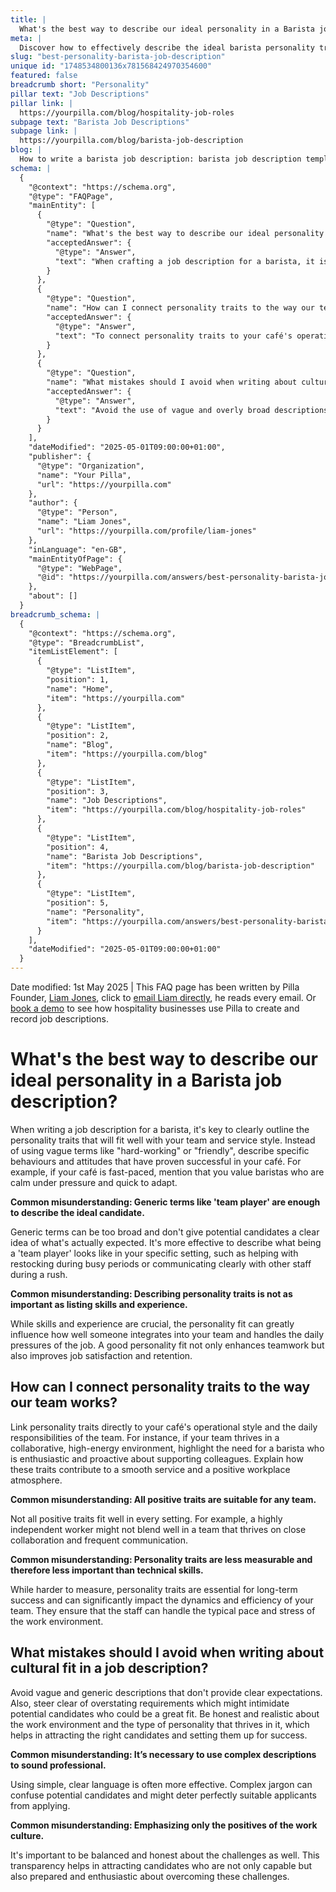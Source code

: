 ```yaml
---
title: |
  What's the best way to describe our ideal personality in a Barista job description?
meta: |
  Discover how to effectively describe the ideal barista personality traits in a job description, ensuring a great fit with your café's team and service style.
slug: "best-personality-barista-job-description"
unique id: "1748534800136x781568424970354600"
featured: false
breadcrumb short: "Personality"
pillar text: "Job Descriptions"
pillar link: |
  https://yourpilla.com/blog/hospitality-job-roles
subpage text: "Barista Job Descriptions"
subpage link: |
  https://yourpilla.com/blog/barista-job-description
blog: |
  How to write a barista job description: barista job description template included.
schema: |
  {
    "@context": "https://schema.org",
    "@type": "FAQPage",
    "mainEntity": [
      {
        "@type": "Question",
        "name": "What's the best way to describe our ideal personality in a Barista job description?",
        "acceptedAnswer": {
          "@type": "Answer",
          "text": "When crafting a job description for a barista, it is important to describe specific behaviours and attitudes that align with your café's service style. For a fast-paced café, you might value baristas who remain calm under pressure and can quickly adapt to changes. Clearly detailing these traits more effectively informs potential candidates about your expectations."
        }
      },
      {
        "@type": "Question",
        "name": "How can I connect personality traits to the way our team works?",
        "acceptedAnswer": {
          "@type": "Answer",
          "text": "To connect personality traits to your café's operations, directly relate desired traits to your team's day-to-day activities and style. If your team operates in a collaborative, high-energy environment, emphasize the need for a barista who is enthusiastic and proactive in supporting colleagues. This helps candidates understand how these traits contribute to effective service and a positive workplace."
        }
      },
      {
        "@type": "Question",
        "name": "What mistakes should I avoid when writing about cultural fit in a job description?",
        "acceptedAnswer": {
          "@type": "Answer",
          "text": "Avoid the use of vague and overly broad descriptions, as well as overstating requirements in your job description. These can discourage potentially suitable candidates. Instead, offer honest, clear, and realistic insights into the work environment and the qualities that are truly valued, enabling you to attract candidates who are likely to thrive and remain committed."
        }
      }
    ],
    "dateModified": "2025-05-01T09:00:00+01:00",
    "publisher": {
      "@type": "Organization",
      "name": "Your Pilla",
      "url": "https://yourpilla.com"
    },
    "author": {
      "@type": "Person",
      "name": "Liam Jones",
      "url": "https://yourpilla.com/profile/liam-jones"
    },
    "inLanguage": "en-GB",
    "mainEntityOfPage": {
      "@type": "WebPage",
      "@id": "https://yourpilla.com/answers/best-personality-barista-job-description"
    },
    "about": []
  }
breadcrumb_schema: |
  {
    "@context": "https://schema.org",
    "@type": "BreadcrumbList",
    "itemListElement": [
      {
        "@type": "ListItem",
        "position": 1,
        "name": "Home",
        "item": "https://yourpilla.com"
      },
      {
        "@type": "ListItem",
        "position": 2,
        "name": "Blog",
        "item": "https://yourpilla.com/blog"
      },
      {
        "@type": "ListItem",
        "position": 3,
        "name": "Job Descriptions",
        "item": "https://yourpilla.com/blog/hospitality-job-roles"
      },
      {
        "@type": "ListItem",
        "position": 4,
        "name": "Barista Job Descriptions",
        "item": "https://yourpilla.com/blog/barista-job-description"
      },
      {
        "@type": "ListItem",
        "position": 5,
        "name": "Personality",
        "item": "https://yourpilla.com/answers/best-personality-barista-job-description"
      }
    ],
    "dateModified": "2025-05-01T09:00:00+01:00"
  }
---
```


Date modified: 1st May 2025 | This FAQ page has been written by Pilla Founder, [Liam Jones](https://yourpilla.com/profile/liam-jones), click to [email Liam directly](https://mailto:liam@yourpilla.com), he reads every email. Or [book a demo](https://calendly.com/pilla/demo) to see how hospitality businesses use Pilla to create and record job descriptions.

# What's the best way to describe our ideal personality in a Barista job description?

When writing a job description for a barista, it's key to clearly outline the personality traits that will fit well with your team and service style. Instead of using vague terms like "hard-working" or "friendly", describe specific behaviours and attitudes that have proven successful in your café. For example, if your café is fast-paced, mention that you value baristas who are calm under pressure and quick to adapt.

**Common misunderstanding: Generic terms like 'team player' are enough to describe the ideal candidate.**

Generic terms can be too broad and don't give potential candidates a clear idea of what's actually expected. It's more effective to describe what being a 'team player' looks like in your specific setting, such as helping with restocking during busy periods or communicating clearly with other staff during a rush.

**Common misunderstanding: Describing personality traits is not as important as listing skills and experience.**

While skills and experience are crucial, the personality fit can greatly influence how well someone integrates into your team and handles the daily pressures of the job. A good personality fit not only enhances teamwork but also improves job satisfaction and retention.

## How can I connect personality traits to the way our team works?

Link personality traits directly to your café's operational style and the daily responsibilities of the team. For instance, if your team thrives in a collaborative, high-energy environment, highlight the need for a barista who is enthusiastic and proactive about supporting colleagues. Explain how these traits contribute to a smooth service and a positive workplace atmosphere.

**Common misunderstanding: All positive traits are suitable for any team.**

Not all positive traits fit well in every setting. For example, a highly independent worker might not blend well in a team that thrives on close collaboration and frequent communication.

**Common misunderstanding: Personality traits are less measurable and therefore less important than technical skills.**

While harder to measure, personality traits are essential for long-term success and can significantly impact the dynamics and efficiency of your team. They ensure that the staff can handle the typical pace and stress of the work environment.

## What mistakes should I avoid when writing about cultural fit in a job description?

Avoid vague and generic descriptions that don't provide clear expectations. Also, steer clear of overstating requirements which might intimidate potential candidates who could be a great fit. Be honest and realistic about the work environment and the type of personality that thrives in it, which helps in attracting the right candidates and setting them up for success.

**Common misunderstanding: It’s necessary to use complex descriptions to sound professional.**

Using simple, clear language is often more effective. Complex jargon can confuse potential candidates and might deter perfectly suitable applicants from applying.

**Common misunderstanding: Emphasizing only the positives of the work culture.**

It's important to be balanced and honest about the challenges as well. This transparency helps in attracting candidates who are not only capable but also prepared and enthusiastic about overcoming these challenges.